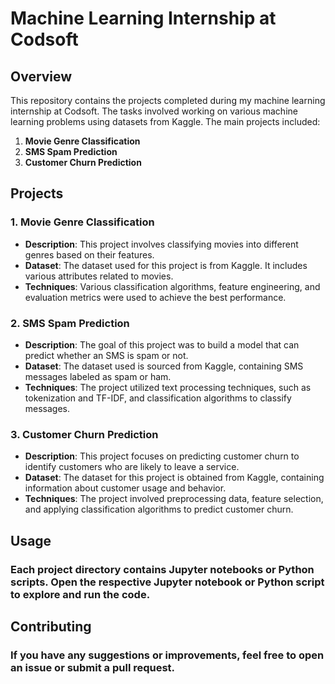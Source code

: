 # Machine Learning Internship at Codsoft

## Overview
This repository contains the projects completed during my machine learning internship at Codsoft. The tasks involved working on various machine learning problems using datasets from Kaggle. The main projects included:

1. **Movie Genre Classification**
2. **SMS Spam Prediction**
3. **Customer Churn Prediction**

## Projects

### 1. Movie Genre Classification
- **Description**: This project involves classifying movies into different genres based on their features.
- **Dataset**: The dataset used for this project is from Kaggle. It includes various attributes related to movies.
- **Techniques**: Various classification algorithms, feature engineering, and evaluation metrics were used to achieve the best performance.

### 2. SMS Spam Prediction
- **Description**: The goal of this project was to build a model that can predict whether an SMS is spam or not.
- **Dataset**: The dataset used is sourced from Kaggle, containing SMS messages labeled as spam or ham.
- **Techniques**: The project utilized text processing techniques, such as tokenization and TF-IDF, and classification algorithms to classify messages.

### 3. Customer Churn Prediction
- **Description**: This project focuses on predicting customer churn to identify customers who are likely to leave a service.
- **Dataset**: The dataset for this project is obtained from Kaggle, containing information about customer usage and behavior.
- **Techniques**: The project involved preprocessing data, feature selection, and applying classification algorithms to predict customer churn.

## Usage
### Each project directory contains Jupyter notebooks or Python scripts. Open the respective Jupyter notebook or Python script to explore and run the code.

## Contributing
### If you have any suggestions or improvements, feel free to open an issue or submit a pull request.
